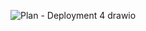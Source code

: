 ![Plan - Deployment 4 drawio](https://github.com/nalDaniels/Deployment4/assets/135375665/3846f2b7-aa62-4d5e-8e58-8c140d742d2d)
